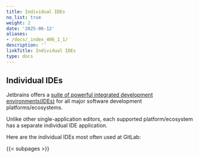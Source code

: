 ```yaml
---
title: Individual IDEs
no_list: true
weight: 2
date: '2025-06-12'
aliases:
- /docs/_index_406_1_1/
description: ''
linkTitle: Individual IDEs
type: docs
---
```


## Individual IDEs

Jetbrains offers a [suite of powerful integrated development environments(IDEs)](https://www.jetbrains.com/products/)
for all major software development platforms/ecosystems.

Unlike other single-application editors, each supported platform/ecosystem has a separate individual IDE application.

Here are the individual IDEs most often used at GitLab:

{{< subpages >}}
